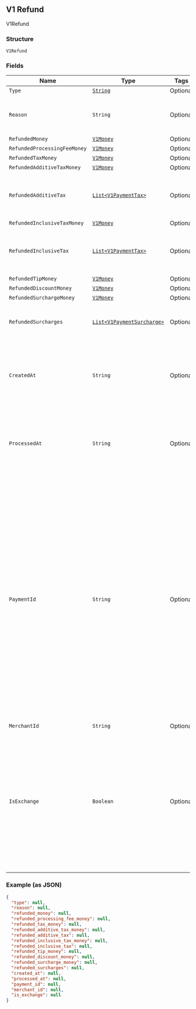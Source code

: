 ## V1 Refund

V1Refund

### Structure

`V1Refund`

### Fields

| Name | Type | Tags | Description |
|  --- | --- | --- | --- |
| `Type` | [`String`](/doc/models/v1-refund-type.md) | Optional | - |
| `Reason` | `String` | Optional | The merchant-specified reason for the refund. |
| `RefundedMoney` | [`V1Money`](/doc/models/v1-money.md) | Optional | - |
| `RefundedProcessingFeeMoney` | [`V1Money`](/doc/models/v1-money.md) | Optional | - |
| `RefundedTaxMoney` | [`V1Money`](/doc/models/v1-money.md) | Optional | - |
| `RefundedAdditiveTaxMoney` | [`V1Money`](/doc/models/v1-money.md) | Optional | - |
| `RefundedAdditiveTax` | [`List<V1PaymentTax>`](/doc/models/v1-payment-tax.md) | Optional | All of the additive taxes associated with the refund. |
| `RefundedInclusiveTaxMoney` | [`V1Money`](/doc/models/v1-money.md) | Optional | - |
| `RefundedInclusiveTax` | [`List<V1PaymentTax>`](/doc/models/v1-payment-tax.md) | Optional | All of the inclusive taxes associated with the refund. |
| `RefundedTipMoney` | [`V1Money`](/doc/models/v1-money.md) | Optional | - |
| `RefundedDiscountMoney` | [`V1Money`](/doc/models/v1-money.md) | Optional | - |
| `RefundedSurchargeMoney` | [`V1Money`](/doc/models/v1-money.md) | Optional | - |
| `RefundedSurcharges` | [`List<V1PaymentSurcharge>`](/doc/models/v1-payment-surcharge.md) | Optional | A list of all surcharges associated with the refund. |
| `CreatedAt` | `String` | Optional | The time when the merchant initiated the refund for Square to process, in ISO 8601 format. |
| `ProcessedAt` | `String` | Optional | The time when Square processed the refund on behalf of the merchant, in ISO 8601 format. |
| `PaymentId` | `String` | Optional | A Square-issued ID associated with the refund. For single-tender refunds, payment_id is the ID of the original payment ID. For split-tender refunds, payment_id is the ID of the original tender. For exchange-based refunds (is_exchange == true), payment_id is the ID of the original payment ID even if the payment includes other tenders. |
| `MerchantId` | `String` | Optional | - |
| `IsExchange` | `Boolean` | Optional | Indicates whether or not the refund is associated with an exchange. If is_exchange is true, the refund reflects the value of goods returned in the exchange not the total money refunded. |

### Example (as JSON)

```json
{
  "type": null,
  "reason": null,
  "refunded_money": null,
  "refunded_processing_fee_money": null,
  "refunded_tax_money": null,
  "refunded_additive_tax_money": null,
  "refunded_additive_tax": null,
  "refunded_inclusive_tax_money": null,
  "refunded_inclusive_tax": null,
  "refunded_tip_money": null,
  "refunded_discount_money": null,
  "refunded_surcharge_money": null,
  "refunded_surcharges": null,
  "created_at": null,
  "processed_at": null,
  "payment_id": null,
  "merchant_id": null,
  "is_exchange": null
}
```

